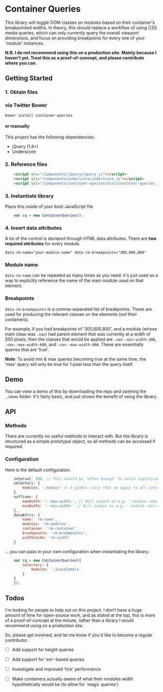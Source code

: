 # Container Queries

This library will toggle DOM classes on modules based on their container's breakpointed widths. In theory, this should replace a workflow of using CSS media queries, which can only currently query the overall viewport dimensions, and focus on providing breakpoints for every one of your 'module' instances.

**N.B. I do not recommend using this on a production site. Mainly because I haven't yet. Treat this as a proof-of-concept, and please contribute where you can.**

## Getting Started

### 1. Obtain files

### via Twitter Bower
`bower install container-queries`

#### or manually
This project has the following dependencies:
+ jQuery (1.8+)
+ Underscore

### 2. Reference files

```html
	<script src="/components/jquery/jquery.js"></script>
	<script src="/components/underscore/underscore.js"></script>
	<script src="/components/container-queries/dist/container-queries.js"></script>
```
### 3. Instantiate library

Place this inside of your boot JavaScript file

```javascript
	var cq = new ContainerQueries();
```

### 4. Insert data attributes

A lot of the control is declared through HTML data attributes. There are **two required attributes** for every module.

`data-rm-name="your-module-name" data-rm-breakpoints="300,600,800"`

### Module name

`data-rm-name` can be repeated as many times as you need: it's just used as a way to explicitly reference the name of the main module used on that element.

### Breakpoints

`data-rm-breakpoints` is a comma-separated list of breakpoints. These are used for producing the relevant classes on the elements (*not* their containers).

For example, if you had breakpoints of '300,600,800', and a module (whose main class was `.nav`) had parent element that was currently at a width of 500 pixels, then the classes that would be applied are `.nav--min-width-300`, `.nav--max-width-600`, and `.nav--max-width-800`. These are essentially queries that are 'true'.

**Note**: To avoid min & max queries becoming true at the same time, the 'max' query will only be true for 1 pixel less than the query itself.

## Demo

You can view a demo of this by downloading the repo and opening the `./demo` folder. It's fairly basic, and just shows the benefit of using the library.

## API

### Methods

There are currently no useful methods to interact with. But the library is structured as a simple prototypal object, so all methods can be accessed if required.

### Configuration

Here is the default configuration.

```javascript
	interval: 500, // This should be 'often enough' to avoid significant layout breakages
	selectors: {
		modules: '.module' // A global class that we apply to all concerned elements
	},
	suffixes: {
		maxWidth: '--max-width-', // Will output as e.g. '.module--max-width-300'
		minWidth: '--min-width-' // Will output as e.g. '.module--min-width-300'
	},
	dataAttrs: {
		name: 'rm-name',
		modules: 'rm-modules',
		container: 'rm-container',
		breakpoints: 'rm-breakpoints',
		widthCache: 'rm-width'
	}
```

... you can pass in your own configuration when instantiating the library.

```javascript
	var cq = new ContainerQueries({
		selectors: {
			modules: '.iLoveCamels'
		}
	}
	});
```

## Todos

I'm looking for people to help out on this project. I don't have a huge amount of time for open-source work, and as stated at the top, this is more of a proof-of-concept at the minute, rather than a library I would recommend using on a production site.

So, please get involved, and let me know if you'd like to become a regular contributor.

- [ ] Add support for height queries
- [ ] Add support for 'em'-based queries
- [ ] Investigate and improved 'tick' performance
- [ ] Make containers actually *aware* of what their modules width hypothetically would be (to allow for 'magic queries')

